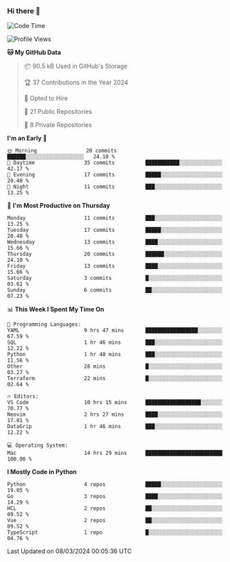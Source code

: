 ### Hi there 👋
<!--![visitors](https://visitor-badge.glitch.me/badge?page_id=d0zingcat)-->
<!--
**d0zingcat/d0zingcat** is a ✨ _special_ ✨ repository because its `README.md` (this file) appears on your GitHub profile.

Here are some ideas to get you started:

- 🔭 I’m currently working on ...
- 🌱 I’m currently learning ...
- 👯 I’m looking to collaborate on ...
- 🤔 I’m looking for help with ...
- 💬 Ask me about ...
- 📫 How to reach me: ...
- 😄 Pronouns: ...
- ⚡ Fun fact: ...
-->
<!--START_SECTION:waka-->
![Code Time](http://img.shields.io/badge/Code%20Time-3%2C390%20hrs%2052%20mins-blue)

![Profile Views](http://img.shields.io/badge/Profile%20Views-13-blue)

**🐱 My GitHub Data** 

> 📦 90.5 kB Used in GitHub's Storage 
 > 
> 🏆 37 Contributions in the Year 2024
 > 
> 💼 Opted to Hire
 > 
> 📜 21 Public Repositories 
 > 
> 🔑 8 Private Repositories 
 > 
**I'm an Early 🐤** 

```text
🌞 Morning                20 commits          ██████░░░░░░░░░░░░░░░░░░░   24.10 % 
🌆 Daytime                35 commits          ███████████░░░░░░░░░░░░░░   42.17 % 
🌃 Evening                17 commits          █████░░░░░░░░░░░░░░░░░░░░   20.48 % 
🌙 Night                  11 commits          ███░░░░░░░░░░░░░░░░░░░░░░   13.25 % 
```
📅 **I'm Most Productive on Thursday** 

```text
Monday                   11 commits          ███░░░░░░░░░░░░░░░░░░░░░░   13.25 % 
Tuesday                  17 commits          █████░░░░░░░░░░░░░░░░░░░░   20.48 % 
Wednesday                13 commits          ████░░░░░░░░░░░░░░░░░░░░░   15.66 % 
Thursday                 20 commits          ██████░░░░░░░░░░░░░░░░░░░   24.10 % 
Friday                   13 commits          ████░░░░░░░░░░░░░░░░░░░░░   15.66 % 
Saturday                 3 commits           █░░░░░░░░░░░░░░░░░░░░░░░░   03.61 % 
Sunday                   6 commits           ██░░░░░░░░░░░░░░░░░░░░░░░   07.23 % 
```


📊 **This Week I Spent My Time On** 

```text
💬 Programming Languages: 
YAML                     9 hrs 47 mins       █████████████████░░░░░░░░   67.59 % 
SQL                      1 hr 46 mins        ███░░░░░░░░░░░░░░░░░░░░░░   12.22 % 
Python                   1 hr 40 mins        ███░░░░░░░░░░░░░░░░░░░░░░   11.56 % 
Other                    28 mins             █░░░░░░░░░░░░░░░░░░░░░░░░   03.27 % 
Terraform                22 mins             █░░░░░░░░░░░░░░░░░░░░░░░░   02.64 % 

🔥 Editors: 
VS Code                  10 hrs 15 mins      ██████████████████░░░░░░░   70.77 % 
Neovim                   2 hrs 27 mins       ████░░░░░░░░░░░░░░░░░░░░░   17.01 % 
DataGrip                 1 hr 46 mins        ███░░░░░░░░░░░░░░░░░░░░░░   12.22 % 

💻 Operating System: 
Mac                      14 hrs 29 mins      █████████████████████████   100.00 % 
```

**I Mostly Code in Python** 

```text
Python                   4 repos             █████░░░░░░░░░░░░░░░░░░░░   19.05 % 
Go                       3 repos             ████░░░░░░░░░░░░░░░░░░░░░   14.29 % 
HCL                      2 repos             ██░░░░░░░░░░░░░░░░░░░░░░░   09.52 % 
Vue                      2 repos             ██░░░░░░░░░░░░░░░░░░░░░░░   09.52 % 
TypeScript               1 repo              █░░░░░░░░░░░░░░░░░░░░░░░░   04.76 % 
```




 Last Updated on 08/03/2024 00:05:36 UTC
<!--END_SECTION:waka-->

